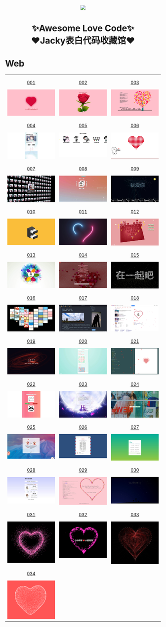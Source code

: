 <div align="center">
    <img  width=180 src="https://cdn.jsdelivr.net/gh/sun0225SUN/Awesome-Love-Code/assets/logo.png"/>
    <h1>✨Awesome Love Code✨<br>❤️Jacky表白代码收藏馆❤️</h1> 
</div>

# Web

<table align="center">
    <!-- 第一行 -->
    <tr>
    <td valign="top">
        <a target="_blank" href="https://jacky-info.com/Awesome_Love_Code/Web/001">
            <p align="center">001</p>
            <img src="assets/img/web/001.jpg" />
        </a>
    </td>
    <td valign="top">
        <a target="_blank" href="https://jacky-info.com/Awesome_Love_Code/Web/002">
            <p align="center">002</p>
            <img src="assets/img/web/002.jpg"/>
        </a>
    </td>
    <td valign="top">
        <a target="_blank" href="https://jacky-info.com/Awesome_Love_Code/Web/003">
            <p align="center">003</p>
            <img src="assets/img/web/003.jpg"/>
        </a>
    </td>
    </tr>
    <!-- 第二行 -->
    <tr>
    <td valign="top">
        <a target="_blank" href="https://jacky-info.com/Awesome_Love_Code/Web/004">
            <p align="center">004</p>
            <img src="assets/img/web/004.jpg"/>
        </a>
    </td>
    <td valign="top">
        <a target="_blank" href="https://jacky-info.com/Awesome_Love_Code/Web/005">
            <p align="center">005</p>
            <img src="assets/img/web/005.jpg"/>
        </a>
    </td>
    <td valign="top">
        <a target="_blank" href="https://jacky-info.com/Awesome_Love_Code/Web/006">
            <p align="center">006</p>
            <img src="assets/img/web/006.jpg"/>
        </a>
    </td>
    </tr>
    <!-- 第三行 -->
    <tr>
    <td valign="top">
        <a target="_blank" href="https://jacky-info.com/Awesome_Love_Code/Web/007">
            <p align="center">007</p>
            <img src="assets/img/web/007.jpg"/>
        </a>
    </td>
    <td valign="top">
        <a target="_blank" href="https://jacky-info.com/Awesome_Love_Code/Web/008">
            <p align="center">008</p>
            <img src="assets/img/web/008.jpg"/>
        </a>
    </td>
    <td valign="top">
        <a target="_blank" href="https://jacky-info.com/Awesome_Love_Code/Web/009">
            <p align="center">009</p>
            <img src="assets/img/web/009.jpg"/>
        </a>
    </td>
    </tr>
    <!-- 第四行 -->
    <tr>
    <td valign="top">
        <a target="_blank" href="https://jacky-info.com/Awesome_Love_Code/Web/010">
            <p align="center">010</p>
            <img src="assets/img/web/010.jpg"/>
        </a>
    </td>
    <td valign="top">
        <a target="_blank" href="https://jacky-info.com/Awesome_Love_Code/Web/011">
            <p align="center">011</p>
            <img src="assets/img/web/011.jpg"/>
        </a>
    </td>
    <td valign="top">
        <a target="_blank" href="https://jacky-info.com/Awesome_Love_Code/Web/012">
            <p align="center">012</p>
            <img src="assets/img/web/012.jpg"/>
        </a>
    </td>
    </tr>
    <!-- 第五行 -->
    <tr>
    <td valign="top">
        <a target="_blank" href="https://jacky-info.com/Awesome_Love_Code/Web/013">
            <p align="center">013</p>
            <img src="assets/img/web/013.jpg"/>
        </a>
    </td>
    <td valign="top">
        <a target="_blank" href="https://jacky-info.com/Awesome_Love_Code/Web/014">
            <p align="center">014</p>
            <img src="assets/img/web/014.jpg"/>
        </a>
    </td>
    <td valign="top">
        <a target="_blank" href="https://jacky-info.com/Awesome_Love_Code/Web/015">
            <p align="center">015</p>
            <img src="assets/img/web/015.jpg"/>
        </a>
    </td>
    </tr>
    <!-- 第六行 -->
    <tr>
    <td valign="top">
        <a target="_blank" href="https://jacky-info.com/Awesome_Love_Code/Web/016">
            <p align="center">016</p>
            <img src="assets/img/web/016.jpg"/>
        </a>
    </td>
    <td valign="top">
        <a target="_blank" href="https://jacky-info.com/Awesome_Love_Code/Web/017">
            <p align="center">017</p>
            <img src="assets/img/web/017.jpg"/>
        </a>
    </td>
    <td valign="top">
        <a target="_blank" href="https://jacky-info.com/Awesome_Love_Code/Web/018">
            <p align="center">018</p>
            <img src="assets/img/web/018.jpg"/>
        </a>
    </td>
    </tr>
    <!-- 第七行 -->
    <tr>
    <td valign="top">
        <a target="_blank" href="https://jacky-info.com/Awesome_Love_Code/Web/019">
            <p align="center">019</p>
            <img src="assets/img/web/019.jpg"/>
        </a>
    </td>
    <td valign="top">
        <a target="_blank" href="https://jacky-info.com/Awesome_Love_Code/Web/020">
            <p align="center">020</p>
            <img src="assets/img/web/020.jpg"/>
        </a>
    </td>
    <td valign="top">
        <a target="_blank" href="https://jacky-info.com/Awesome_Love_Code/Web/021">
            <p align="center">021</p>
            <img src="assets/img/web/021.jpg"/>
        </a>
    </td>
    </tr>
    <!-- 第八行 -->
    <tr>
    <td valign="top">
        <a target="_blank" href="https://jacky-info.com/Awesome_Love_Code/Web/022">
            <p align="center">022</p>
            <img src="assets/img/web/022.jpg"/>
        </a>
    </td>
    <td valign="top">
        <a target="_blank" href="https://jacky-info.com/Awesome_Love_Code/Web/023">
            <p align="center">023</p>
            <img src="assets/img/web/023.jpg"/>
        </a>
    </td>
    <td valign="top">
        <a target="_blank" href="https://jacky-info.com/Awesome_Love_Code/Web/024">
            <p align="center">024</p>
            <img src="assets/img/web/024.jpg"/>
        </a>
    </td>
    </tr>
    <!-- 第九行 -->
    <tr>
    <td valign="top">
        <a target="_blank" href="https://jacky-info.com/Awesome_Love_Code/Web/025">
            <p align="center">025</p>
            <img src="assets/img/web/025.jpg"/>
        </a>
    </td>
    <td valign="top">
        <a target="_blank" href="https://jacky-info.com/Awesome_Love_Code/Web/026">
            <p align="center">026</p>
            <img src="assets/img/web/026.jpg"/>
        </a>
    </td>
    <td valign="top">
        <a target="_blank" href="https://jacky-info.com/Awesome_Love_Code/Web/027">
            <p align="center">027</p>
            <img src="assets/img/web/027.jpg"/>
        </a>
    </td>
    </tr>
    <!-- 第十行 -->
    <tr>
    <td valign="top">
        <a target="_blank" href="https://jacky-info.com/Awesome_Love_Code/Web/028">
            <p align="center">028</p>
            <img src="assets/img/web/028.jpg"/>
        </a>
    </td>
    <td valign="top">
        <a target="_blank" href="https://jacky-info.com/Awesome_Love_Code/Web/029">
            <p align="center">029</p>
            <img src="assets/img/web/029.jpg"/>
        </a>
    </td>
    <td valign="top">
        <a target="_blank" href="https://jacky-info.com/Awesome_Love_Code/Web/030">
            <p align="center">030</p>
            <img src="assets/img/web/030.jpg"/>
        </a>
    </td>
    </tr>
    <!-- 第十一行 -->
    <tr>
        <td valign="top">
        <a target="_blank" href="https://jacky-info.com/Awesome_Love_Code/Web/031">
            <p align="center">031</p>
            <img src="assets/img/web/031.png"/>
        </a>
    </td>
    <td valign="top">
        <a target="_blank" href="https://jacky-info.com/Awesome_Love_Code/Web/032">
            <p align="center">032</p>
            <img src="assets/img/web/032.png"/>
        </a>
    </td>
    <td valign="top">
        <a target="_blank" href="https://jacky-info.com/Awesome_Love_Code/Web/033">
            <p align="center">033</p>
            <img src="assets/img/web/033.png"/>
        </a>
    </td>
    </tr>
    <!-- 第十一行 -->
    <tr>
        <td valign="top">
        <a target="_blank" href="https://jacky-info.com/Awesome_Love_Code/Web/034">
            <p align="center">034</p>
            <img src="assets/img/web/034.png"/>
        </a>
    </td>
    </tr>
</table>
